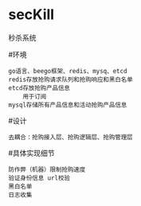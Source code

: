 # secKill
秒杀系统


#环境

	go语言、beego框架、redis、mysq、etcd
	redis存放抢购请求队列和抢购响应和黑白名单
	etcd存放抢购产品信息
		用于订阅
	mysql存储所有产品信息和活动抢购产品信息



#设计

	去耦合：抢购接入层、抢购逻辑层、抢购管理层



#具体实现细节


	防作弊（机器）限制抢购速度
	验证身份信息 url校验
	黑白名单
	日志收集



